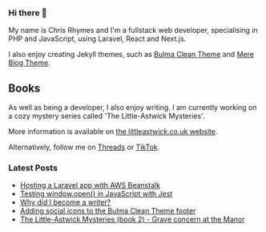 ### Hi there 👋

My name is Chris Rhymes and I'm a fullstack web developer, specialising in PHP and JavaScript, using Laravel, React and Next.js.

I also enjoy creating Jekyll themes, such as [Bulma Clean Theme](https://github.com/chrisrhymes/bulma-clean-theme) and [Mere Blog Theme](https://github.com/chrisrhymes/mere-blog-theme).

## Books

As well as being a developer, I also enjoy writing. I am currently working on a cozy mystery series called 'The Little-Astwick Mysteries'.

More information is available on [the littleastwick.co.uk website](https://www.littleastwick.co.uk).

Alternatively, follow me on [Threads](https://www.threads.net/@chrisrhymes) or [TikTok](https://www.tiktok.com/@csrhymes).

<!--
**chrisrhymes/chrisrhymes** is a ✨ _special_ ✨ repository because its `README.md` (this file) appears on your GitHub profile.

Here are some ideas to get you started:

- 🔭 I’m currently working on ...
- 🌱 I’m currently learning ...
- 👯 I’m looking to collaborate on ...
- 🤔 I’m looking for help with ...
- 💬 Ask me about ...
- 📫 How to reach me: ...
- 😄 Pronouns: ...
- ⚡ Fun fact: ...
-->

### Latest Posts

<!--START_SECTION:feed-->
* [Hosting a Laravel app with AWS Beanstalk](https:&#x2F;&#x2F;www.csrhymes.com&#x2F;2025&#x2F;04&#x2F;07&#x2F;hosting-a-laravel-app-with-aws-beanstalk.html)
* [Testing window.open() in JavaScript with Jest](https:&#x2F;&#x2F;www.csrhymes.com&#x2F;2024&#x2F;12&#x2F;01&#x2F;testing-window-open-in-javascript.html)
* [Why did I become a writer?](https:&#x2F;&#x2F;www.csrhymes.com&#x2F;2024&#x2F;09&#x2F;14&#x2F;why-did-i-become-a-writer.html)
* [Adding social icons to the Bulma Clean Theme footer](https:&#x2F;&#x2F;www.csrhymes.com&#x2F;2024&#x2F;09&#x2F;03&#x2F;social-media-icons-in-bulma-clean-theme.html)
* [The Little-Astwick Mysteries (book 2) - Grave concern at the Manor](https:&#x2F;&#x2F;www.csrhymes.com&#x2F;2024&#x2F;08&#x2F;06&#x2F;grave-concern-at-the-manor.html)
<!--END_SECTION:feed-->
